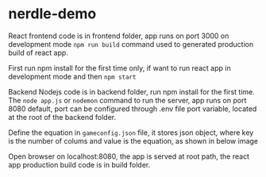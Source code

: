# nerdle-demo

React frontend code is in frontend folder, app runs on port 3000 on development mode
`npm run build` command used to generated production build of react app.

First run npm install for the first time only, if want to run react app in development mode and then `npm start`

Backend Nodejs code is in backend folder, run npm install for the first time.
The `node app.js` or `nodemon` command to run the server, app runs on port 8080 default, port can be configured through .env file port variable, located at the root of the backend folder.

Define the equation in `gameconfig.json` file, it stores json object, where key is the number of colums and value is the equation, as shown in below image

Open browser on localhost:8080, the app is served at root path, the react app production build code is in build folder.

